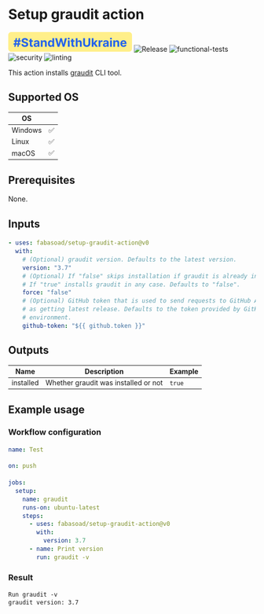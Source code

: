 # Setup graudit action

[![Stand With Ukraine](https://raw.githubusercontent.com/vshymanskyy/StandWithUkraine/main/badges/StandWithUkraine.svg)](https://stand-with-ukraine.pp.ua)
![Release](https://img.shields.io/github/v/release/fabasoad/setup-graudit-action?include_prereleases)
![functional-tests](https://github.com/fabasoad/setup-graudit-action/actions/workflows/functional-tests.yml/badge.svg)
![security](https://github.com/fabasoad/setup-graudit-action/actions/workflows/security.yml/badge.svg)
![linting](https://github.com/fabasoad/setup-graudit-action/actions/workflows/linting.yml/badge.svg)

This action installs [graudit](https://github.com/wireghoul/graudit) CLI tool.

## Supported OS

<!-- prettier-ignore-start -->
| OS      |                    |
|---------|--------------------|
| Windows | :white_check_mark: |
| Linux   | :white_check_mark: |
| macOS   | :white_check_mark: |
<!-- prettier-ignore-end -->

## Prerequisites

None.

## Inputs

```yaml
- uses: fabasoad/setup-graudit-action@v0
  with:
    # (Optional) graudit version. Defaults to the latest version.
    version: "3.7"
    # (Optional) If "false" skips installation if graudit is already installed.
    # If "true" installs graudit in any case. Defaults to "false".
    force: "false"
    # (Optional) GitHub token that is used to send requests to GitHub API such
    # as getting latest release. Defaults to the token provided by GitHub Actions
    # environment.
    github-token: "${{ github.token }}"
```

## Outputs

<!-- prettier-ignore-start -->
| Name      | Description                          | Example |
|-----------|--------------------------------------|---------|
| installed | Whether graudit was installed or not | `true`  |
<!-- prettier-ignore-end -->

## Example usage

### Workflow configuration

```yaml
name: Test

on: push

jobs:
  setup:
    name: graudit
    runs-on: ubuntu-latest
    steps:
      - uses: fabasoad/setup-graudit-action@v0
        with:
          version: 3.7
      - name: Print version
        run: graudit -v
```

### Result

```shell
Run graudit -v
graudit version: 3.7
```

